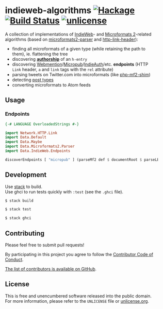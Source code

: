 # indieweb-algorithms [![Hackage](https://img.shields.io/hackage/v/indieweb-algorithms.svg?style=flat)](https://hackage.haskell.org/package/indieweb-algorithms) [![Build Status](https://img.shields.io/travis/myfreeweb/indieweb-algorithms.svg?style=flat)](https://travis-ci.org/myfreeweb/indieweb-algorithms) [![unlicense](https://img.shields.io/badge/un-license-green.svg?style=flat)](http://unlicense.org)

A collection of implementations of [IndieWeb]- and [Microformats 2]-related algorithms (based on [microformats2-parser] and [http-link-header]):

- finding all microformats of a given type (while retaining the path to them), ie. flattening the tree
- discovering **[authorship](http://indiewebcamp.com/authorship)** of an `h-entry`
- discovering [Webmention](http://indiewebcamp.com/Webmention)/[Micropub](http://indiewebcamp.com/Micropub)/[IndieAuth](http://indiewebcamp.com/IndieAuth)/etc. **endpoints** (HTTP `Link` header, `a` and `link` tags with the `rel` attribute)
- parsing tweets on Twitter.com into microformats (like [php-mf2-shim](https://github.com/indieweb/php-mf2-shim))
- detecting [post types](https://indiewebcamp.com/posts#Kinds_of_Posts)
- converting microformats to Atom feeds

[IndieWeb]: https://indiewebcamp.com
[Microformats 2]: http://microformats.org/wiki/microformats2
[microformats2-parser]: https://github.com/myfreeweb/microformats2-parser
[http-link-header]: https://github.com/myfreeweb/http-link-header

## Usage

### Endpoints

```haskell
{-# LANGUAGE OverloadedStrings #-}

import Network.HTTP.Link
import Data.Default
import Data.Maybe
import Data.Microformats2.Parser
import Data.IndieWeb.Endpoints

discoverEndpoints [ "micropub" ] (parseMf2 def $ documentRoot $ parseLBS "<link rel=micropub href='http://example.com/micropub2'>...") (fromMaybe [] $ parseLinkHeader "<http://example.com/micropub>; rel=\"micropub\"")
```

## Development

Use [stack] to build.  
Use ghci to run tests quickly with `:test` (see the `.ghci` file).

```bash
$ stack build

$ stack test

$ stack ghci
```

[stack]: https://github.com/commercialhaskell/stack

## Contributing

Please feel free to submit pull requests!

By participating in this project you agree to follow the [Contributor Code of Conduct](http://contributor-covenant.org/version/1/4/).

[The list of contributors is available on GitHub](https://github.com/myfreeweb/indieweb-algorithms/graphs/contributors).

## License

This is free and unencumbered software released into the public domain.  
For more information, please refer to the `UNLICENSE` file or [unlicense.org](http://unlicense.org).
